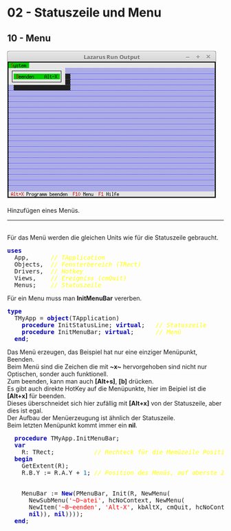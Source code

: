 <html>
    <b><h1>02 - Statuszeile und Menu</h1></b>
    <b><h2>10 - Menu</h2></b>
<img src="image.png" alt="Selfhtml"><br><br>
Hinzufügen eines Menüs.<br>
<hr><br>
Für das Menü werden die gleichen Units wie für die Statuszeile gebraucht.<br>
<pre><code=pascal><b><font color="0000BB">uses</font></b>
  App,      <i><font color="#FFFF00">// TApplication</font></i>
  Objects,  <i><font color="#FFFF00">// Fensterbereich (TRect)</font></i>
  Drivers,  <i><font color="#FFFF00">// Hotkey</font></i>
  Views,    <i><font color="#FFFF00">// Ereigniss (cmQuit)</font></i>
  Menus;    <i><font color="#FFFF00">// Statuszeile</font></i></code></pre>
Für ein Menu muss man <b>InitMenuBar</b> vererben.<br>
<pre><code=pascal><b><font color="0000BB">type</font></b>
  TMyApp = <b><font color="0000BB">object</font></b>(TApplication)
    <b><font color="0000BB">procedure</font></b> InitStatusLine; <b><font color="0000BB">virtual</font></b>;   <i><font color="#FFFF00">// Statuszeile</font></i>
    <b><font color="0000BB">procedure</font></b> InitMenuBar; <b><font color="0000BB">virtual</font></b>;      <i><font color="#FFFF00">// Menü</font></i>
  <b><font color="0000BB">end</font></b>;</code></pre>
Das Menü erzeugen, das Beispiel hat nur eine einziger Menüpunkt, Beenden.<br>
Beim Menü sind die Zeichen die mit <b>~x~</b> hervorgehoben sind nicht nur Optischen, sonder auch funktionell.<br>
Zum beenden, kann man auch <b>[Alt+s]</b>, <b>[b]</b> drücken.<br>
Es gibt auch direkte HotKey auf die Menüpunkte, hier im Beipiel ist die <b>[Alt+x]</b> für beenden.<br>
Dieses überschneidet sich hier zufällig mit <b>[Alt+x]</b> von der Statuszeile, aber dies ist egal.<br>
Der Aufbau der Menüerzeugung ist ähnlich der Statuszeile.<br>
Beim letzten Menüpunkt kommt immer ein <b>nil</b>.<br>
<pre><code=pascal>  <b><font color="0000BB">procedure</font></b> TMyApp.InitMenuBar;
  <b><font color="0000BB">var</font></b>
    R: TRect;           <i><font color="#FFFF00">// Rechteck für die Memüzeile Position.</font></i>
  <b><font color="0000BB">begin</font></b>
    GetExtent(R);
    R.B.Y := R.A.Y + <font color="#0077BB">1</font>; <i><font color="#FFFF00">// Position des Menüs, auf oberste Zeile der App setzen.</font></i>
<br>
    MenuBar := <b><font color="0000BB">New</font></b>(PMenuBar, Init(R, NewMenu(
      NewSubMenu(<font color="#FF0000">'~D~atei'</font>, hcNoContext, NewMenu(
      NewItem(<font color="#FF0000">'~B~eenden'</font>, <font color="#FF0000">'Alt-X'</font>, kbAltX, cmQuit, hcNoContext,
      <b><font color="0000BB">nil</font></b>)), <b><font color="0000BB">nil</font></b>))));
  <b><font color="0000BB">end</font></b>;</code></pre>
<br>
</html>
